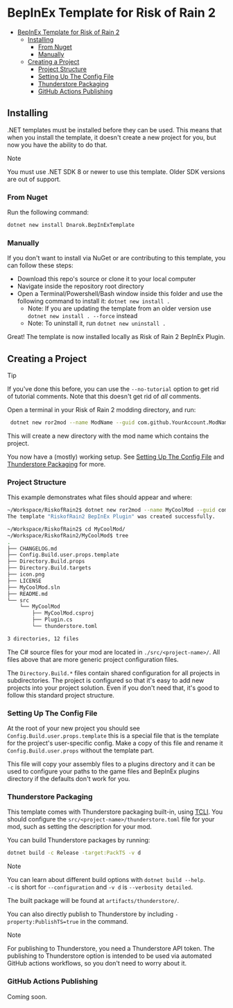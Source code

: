 # BepInEx Template for Risk of Rain 2

- [BepInEx Template for Risk of Rain 2](#bepinex-template-for-gamename)
  - [Installing](#installing)
    - [From Nuget](#from-nuget)
    - [Manually](#manually)
  - [Creating a Project](#creating-a-project)
    - [Project Structure](#project-structure)
    - [Setting Up The Config File](#setting-up-the-config-file)
    - [Thunderstore Packaging](#thunderstore-packaging)
    - [GitHub Actions Publishing](#github-actions-publishing)

## Installing

.NET templates must be installed before they can be used. This means that when you install the template, it doesn't create a new project for you, but now you have the ability to do that.

> [!NOTE]  
> You must use .NET SDK 8 or newer to use this template. Older SDK versions are out of support.

### From Nuget

Run the following command:

```bash
dotnet new install Dnarok.BepInExTemplate
```

### Manually

If you don't want to install via NuGet or are contributing to this template, you can follow these steps:

- Download this repo's source or clone it to your local computer
- Navigate inside the repository root directory
- Open a Terminal/Powershell/Bash window inside this folder and use the following command to install it: `dotnet new install .`
  - Note: If you are updating the template from an older version use `dotnet new install . --force` instead
  - Note: To uninstall it, run `dotnet new uninstall .`

Great! The template is now installed locally as Risk of Rain 2 BepInEx Plugin.

## Creating a Project

> [!TIP]  
> If you've done this before, you can use the `--no-tutorial` option to get rid of tutorial comments. Note that this doesn't get rid of *all* comments.

Open a terminal in your Risk of Rain 2 modding directory, and run:

```sh
 dotnet new ror2mod --name ModName --guid com.github.YourAccount.ModName --ts-team YourThunderstoreTeam
```

This will create a new directory with the mod name which contains the project.

You now have a (mostly) working setup. See [Setting Up The Config File](#setting-up-the-config-file) and [Thunderstore Packaging](#thunderstore-packaging) for more.

### Project Structure

This example demonstrates what files should appear and where:

```sh
~/Workspace/RiskofRain2$ dotnet new ror2mod --name MyCoolMod --guid com.github.Dnarok.MyCoolMod --ts-team Dnarok
The template "RiskofRain2 BepInEx Plugin" was created successfully.

~/Workspace/RiskofRain2$ cd MyCoolMod/
~/Workspace/RiskofRain2/MyCoolMod$ tree
.
├── CHANGELOG.md
├── Config.Build.user.props.template
├── Directory.Build.props
├── Directory.Build.targets
├── icon.png
├── LICENSE
├── MyCoolMod.sln
├── README.md
└── src
    └── MyCoolMod
        ├── MyCoolMod.csproj
        ├── Plugin.cs
        └── thunderstore.toml

3 directories, 12 files
```

The C# source files for your mod are located in `./src/<project-name>/`. All files above that are more generic project configuration files.

The `Directory.Build.*` files contain shared configuration for all projects in subdirectories. The project is configured so that it's easy to add new projects into your project solution. Even if you don't need that, it's good to follow this standard project structure.

### Setting Up The Config File

At the root of your new project you should see `Config.Build.user.props.template` this is a special file that is the template for the project's user-specific config. Make a copy of this file and rename it `Config.Build.user.props` without the template part.

This file will copy your assembly files to a plugins directory and it can be used to configure your paths to the game files and BepInEx plugins directory if the defaults don't work for you.

### Thunderstore Packaging

This template comes with Thunderstore packaging built-in, using [TCLI](<https://github.com/thunderstore-io/thunderstore-cli>). You should configure the `src/<project-name>/thunderstore.toml` file for your mod, such as setting the description for your mod.

You can build Thunderstore packages by running:

```sh
dotnet build -c Release -target:PackTS -v d
```

> [!NOTE]  
> You can learn about different build options with `dotnet build --help`.  
> `-c` is short for `--configuration` and `-v d` is `--verbosity detailed`.

The built package will be found at `artifacts/thunderstore/`.

You can also directly publish to Thunderstore by including `-property:PublishTS=true` in the command.

> [!NOTE]
> For publishing to Thunderstore, you need a Thunderstore API token. The publishing to Thunderstore option is intended to be used via automated GitHub actions workflows, so you don't need to worry about it.

### GitHub Actions Publishing

Coming soon.
